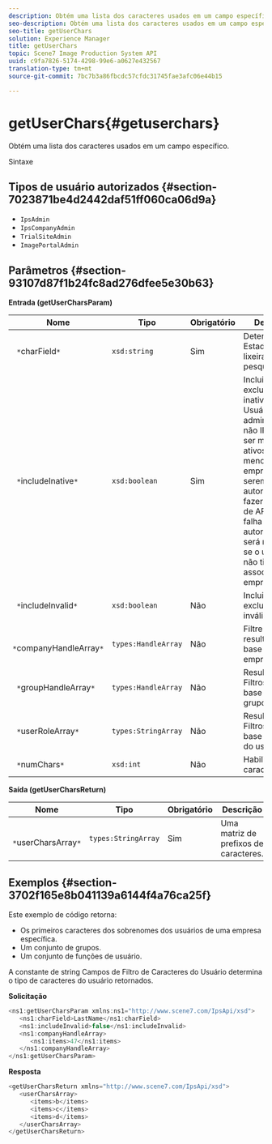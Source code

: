 ```yaml
---
description: Obtém uma lista dos caracteres usados em um campo específico.
seo-description: Obtém uma lista dos caracteres usados em um campo específico.
seo-title: getUserChars
solution: Experience Manager
title: getUserChars
topic: Scene7 Image Production System API
uuid: c9fa7826-5174-4298-99e6-a0627e432567
translation-type: tm+mt
source-git-commit: 7bc7b3a86fbcdc57cfdc31745fae3afc06e44b15

---
```



# getUserChars{#getuserchars}

Obtém uma lista dos caracteres usados em um campo específico.

Sintaxe

## Tipos de usuário autorizados {#section-7023871be4d2442daf51ff060ca06d9a}

* `IpsAdmin`
* `IpsCompanyAdmin`
* `TrialSiteAdmin`
* `ImagePortalAdmin`

## Parâmetros {#section-93107d87f1b24fc8ad276dfee5e30b63}

**Entrada (getUserCharsParam)**

| Nome | Tipo | Obrigatório | Descrição |
|---|---|---|---|
| ` *`charField`*` | `xsd:string` | Sim | Determina o Estado de lixeira a ser pesquisado. |
| ` *`includeInative`*` | `xsd:boolean` | Sim | Incluir ou excluir usuários inativos. Usuários administradores não IPS devem ser membros ativos de pelo menos uma empresa para serem autorizados a fazer chamadas de API. Uma falha de autorização será retornada se o usuário não tiver associações de empresa ativas. |
| ` *`includeInvalid`*` | `xsd:boolean` | Não | Incluir ou excluir usuários inválidos. |
| ` *`companyHandleArray`*` | `types:HandleArray` | Não | Filtre os resultados com base na empresa. |
| ` *`groupHandleArray`*` | `types:HandleArray` | Não | Resultados de Filtros com base em grupos. |
| ` *`userRoleArray`*` | `types:StringArray` | Não | Resultados de Filtros com base na função do usuário. |
| ` *`numChars`*` | `xsd:int` | Não | Habilitar > 1 caractere. |

**Saída (getUserCharsReturn)**

| Nome | Tipo | Obrigatório | Descrição |
|---|---|---|---|
| ` *`userCharsArray`*` | `types:StringArray` | Sim | Uma matriz de prefixos de caracteres. |

## Exemplos {#section-3702f165e8b041139a6144f4a76ca25f}

Este exemplo de código retorna:

* Os primeiros caracteres dos sobrenomes dos usuários de uma empresa específica.
* Um conjunto de grupos.
* Um conjunto de funções de usuário.

A constante de string Campos de Filtro de Caracteres do Usuário determina o tipo de caracteres do usuário retornados.

**Solicitação**

```java
<ns1:getUserCharsParam xmlns:ns1="http://www.scene7.com/IpsApi/xsd">
   <ns1:charField>LastName</ns1:charField>
   <ns1:includeInvalid>false</ns1:includeInvalid>
   <ns1:companyHandleArray>
      <ns1:items>47</ns1:items>
   </ns1:companyHandleArray>
</ns1:getUserCharsParam>
```

**Resposta**

```java
<getUserCharsReturn xmlns="http://www.scene7.com/IpsApi/xsd">
   <userCharsArray>
      <items>b</items>
      <items>c</items>
      <items>d</items>
   </userCharsArray>
</getUserCharsReturn>
```

